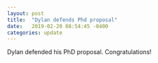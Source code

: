 ```yaml
---
layout: post
title:  "Dylan defends Phd proposal"
date:   2019-02-20 08:54:45 -0400
categories: update
---
```



Dylan defended his PhD proposal. Congratulations!